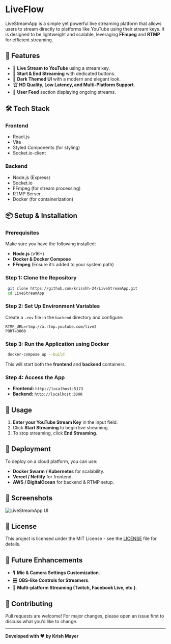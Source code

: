 # LiveFlow

LiveStreamApp is a simple yet powerful live streaming platform that allows users to stream directly to platforms like YouTube using their stream keys. It is designed to be lightweight and scalable, leveraging **FFmpeg** and **RTMP** for efficient streaming.

## 🚀 Features

- 🎥 **Live Stream to YouTube** using a stream key.
- 🔴 **Start & End Streaming** with dedicated buttons.
- 🎨 **Dark Themed UI** with a modern and elegant look.
- 🏆 **HD Quality, Low Latency, and Multi-Platform Support**.
- 👥 **User Feed** section displaying ongoing streams.

## 🛠️ Tech Stack

### **Frontend**
- React.js
- Vite
- Styled Components (for styling)
- Socket.io-client

### **Backend**
- Node.js (Express)
- Socket.io
- FFmpeg (for stream processing)
- RTMP Server
- Docker (for containerization)

## 📦 Setup & Installation

### **Prerequisites**
Make sure you have the following installed:
- **Node.js** (v16+)
- **Docker & Docker Compose**
- **FFmpeg** (Ensure it’s added to your system path)

### **Step 1: Clone the Repository**
```sh
 git clone https://github.com/krisshh-24/LiveStreamApp.git
 cd LiveStreamApp
```

### **Step 2: Set Up Environment Variables**
Create a `.env` file in the `backend` directory and configure:
```
RTMP_URL=rtmp://a.rtmp.youtube.com/live2
PORT=3000
```

### **Step 3: Run the Application using Docker**
```sh
 docker-compose up --build
```
This will start both the **frontend** and **backend** containers.

### **Step 4: Access the App**
- **Frontend:** `http://localhost:5173`
- **Backend:** `http://localhost:3000`

## 📝 Usage
1. **Enter your YouTube Stream Key** in the input field.
2. Click **Start Streaming** to begin live streaming.
3. To stop streaming, click **End Streaming**.

## 🚀 Deployment
To deploy on a cloud platform, you can use:
- **Docker Swarm / Kubernetes** for scalability.
- **Vercel / Netlify** for frontend.
- **AWS / DigitalOcean** for backend & RTMP setup.

## 📸 Screenshots
![LiveStreamApp UI](./screenshots/ui.png)

## 📜 License
This project is licensed under the MIT License - see the [LICENSE](LICENSE) file for details.

## 🎯 Future Enhancements
- 🎙️ **Mic & Camera Settings Customization**.
- 🎛 **OBS-like Controls for Streamers**.
- 📡 **Multi-platform Streaming (Twitch, Facebook Live, etc.)**.

## 🤝 Contributing
Pull requests are welcome! For major changes, please open an issue first to discuss what you’d like to change.

---
**Developed with ❤️ by Krish Mayer**

